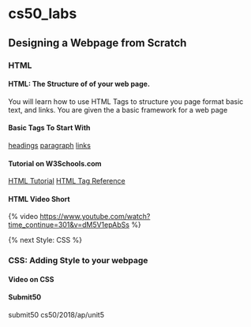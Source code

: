 # cs50_labs

## Designing a Webpage from Scratch
### HTML

#### HTML: The Structure of of your web page. 

You will learn how to use HTML Tags to structure you page format basic text, and links.
You are given the a basic framework for a web page

#### Basic Tags To Start With 

[headings](https://www.w3schools.com/tags/tag_hn.asp)
[paragraph](https://www.w3schools.com/tags/tag_p.asp)
[links](https://www.w3schools.com/tags/tag_a.asp)

#### Tutorial on W3Schools.com
[HTML Tutorial](https://www.w3schools.com/html/)
[HTML Tag Reference](https://www.w3schools.com/tags/default.asp)

#### HTML Video Short
{% video https://www.youtube.com/watch?time_continue=301&v=dM5V1epAbSs %}

{% next Style: CSS %}

### CSS: Adding Style to your webpage 


#### Video on CSS

#### Submit50

submit50 cs50/2018/ap/unit5
